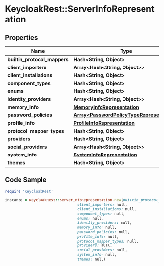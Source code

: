 # KeycloakRest::ServerInfoRepresentation

## Properties

Name | Type | Description | Notes
------------ | ------------- | ------------- | -------------
**builtin_protocol_mappers** | **Hash&lt;String, Object&gt;** |  | [optional] 
**client_importers** | **Array&lt;Hash&lt;String, Object&gt;&gt;** |  | [optional] 
**client_installations** | **Hash&lt;String, Object&gt;** |  | [optional] 
**component_types** | **Hash&lt;String, Object&gt;** |  | [optional] 
**enums** | **Hash&lt;String, Object&gt;** |  | [optional] 
**identity_providers** | **Array&lt;Hash&lt;String, Object&gt;&gt;** |  | [optional] 
**memory_info** | [**MemoryInfoRepresentation**](MemoryInfoRepresentation.md) |  | [optional] 
**password_policies** | [**Array&lt;PasswordPolicyTypeRepresentation&gt;**](PasswordPolicyTypeRepresentation.md) |  | [optional] 
**profile_info** | [**ProfileInfoRepresentation**](ProfileInfoRepresentation.md) |  | [optional] 
**protocol_mapper_types** | **Hash&lt;String, Object&gt;** |  | [optional] 
**providers** | **Hash&lt;String, Object&gt;** |  | [optional] 
**social_providers** | **Array&lt;Hash&lt;String, Object&gt;&gt;** |  | [optional] 
**system_info** | [**SystemInfoRepresentation**](SystemInfoRepresentation.md) |  | [optional] 
**themes** | **Hash&lt;String, Object&gt;** |  | [optional] 

## Code Sample

```ruby
require 'KeycloakRest'

instance = KeycloakRest::ServerInfoRepresentation.new(builtin_protocol_mappers: null,
                                 client_importers: null,
                                 client_installations: null,
                                 component_types: null,
                                 enums: null,
                                 identity_providers: null,
                                 memory_info: null,
                                 password_policies: null,
                                 profile_info: null,
                                 protocol_mapper_types: null,
                                 providers: null,
                                 social_providers: null,
                                 system_info: null,
                                 themes: null)
```


